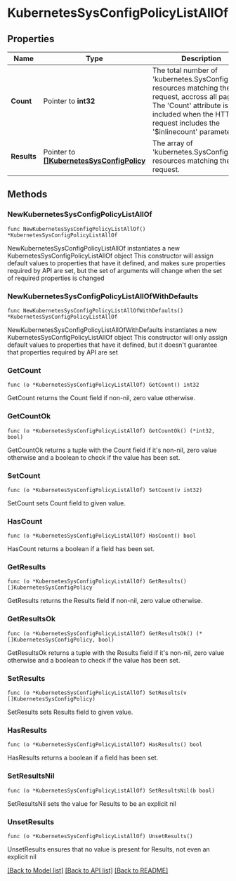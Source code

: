 # KubernetesSysConfigPolicyListAllOf

## Properties

Name | Type | Description | Notes
------------ | ------------- | ------------- | -------------
**Count** | Pointer to **int32** | The total number of &#39;kubernetes.SysConfigPolicy&#39; resources matching the request, accross all pages. The &#39;Count&#39; attribute is included when the HTTP GET request includes the &#39;$inlinecount&#39; parameter. | [optional] 
**Results** | Pointer to [**[]KubernetesSysConfigPolicy**](KubernetesSysConfigPolicy.md) | The array of &#39;kubernetes.SysConfigPolicy&#39; resources matching the request. | [optional] 

## Methods

### NewKubernetesSysConfigPolicyListAllOf

`func NewKubernetesSysConfigPolicyListAllOf() *KubernetesSysConfigPolicyListAllOf`

NewKubernetesSysConfigPolicyListAllOf instantiates a new KubernetesSysConfigPolicyListAllOf object
This constructor will assign default values to properties that have it defined,
and makes sure properties required by API are set, but the set of arguments
will change when the set of required properties is changed

### NewKubernetesSysConfigPolicyListAllOfWithDefaults

`func NewKubernetesSysConfigPolicyListAllOfWithDefaults() *KubernetesSysConfigPolicyListAllOf`

NewKubernetesSysConfigPolicyListAllOfWithDefaults instantiates a new KubernetesSysConfigPolicyListAllOf object
This constructor will only assign default values to properties that have it defined,
but it doesn't guarantee that properties required by API are set

### GetCount

`func (o *KubernetesSysConfigPolicyListAllOf) GetCount() int32`

GetCount returns the Count field if non-nil, zero value otherwise.

### GetCountOk

`func (o *KubernetesSysConfigPolicyListAllOf) GetCountOk() (*int32, bool)`

GetCountOk returns a tuple with the Count field if it's non-nil, zero value otherwise
and a boolean to check if the value has been set.

### SetCount

`func (o *KubernetesSysConfigPolicyListAllOf) SetCount(v int32)`

SetCount sets Count field to given value.

### HasCount

`func (o *KubernetesSysConfigPolicyListAllOf) HasCount() bool`

HasCount returns a boolean if a field has been set.

### GetResults

`func (o *KubernetesSysConfigPolicyListAllOf) GetResults() []KubernetesSysConfigPolicy`

GetResults returns the Results field if non-nil, zero value otherwise.

### GetResultsOk

`func (o *KubernetesSysConfigPolicyListAllOf) GetResultsOk() (*[]KubernetesSysConfigPolicy, bool)`

GetResultsOk returns a tuple with the Results field if it's non-nil, zero value otherwise
and a boolean to check if the value has been set.

### SetResults

`func (o *KubernetesSysConfigPolicyListAllOf) SetResults(v []KubernetesSysConfigPolicy)`

SetResults sets Results field to given value.

### HasResults

`func (o *KubernetesSysConfigPolicyListAllOf) HasResults() bool`

HasResults returns a boolean if a field has been set.

### SetResultsNil

`func (o *KubernetesSysConfigPolicyListAllOf) SetResultsNil(b bool)`

 SetResultsNil sets the value for Results to be an explicit nil

### UnsetResults
`func (o *KubernetesSysConfigPolicyListAllOf) UnsetResults()`

UnsetResults ensures that no value is present for Results, not even an explicit nil

[[Back to Model list]](../README.md#documentation-for-models) [[Back to API list]](../README.md#documentation-for-api-endpoints) [[Back to README]](../README.md)


